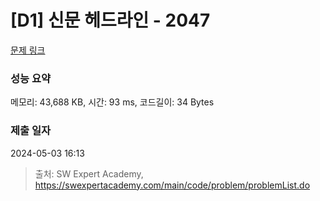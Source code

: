 # [D1] 신문 헤드라인 - 2047 

[문제 링크](https://swexpertacademy.com/main/code/problem/problemDetail.do?contestProbId=AV5QKsLaAy0DFAUq) 

### 성능 요약

메모리: 43,688 KB, 시간: 93 ms, 코드길이: 34 Bytes

### 제출 일자

2024-05-03 16:13



> 출처: SW Expert Academy, https://swexpertacademy.com/main/code/problem/problemList.do